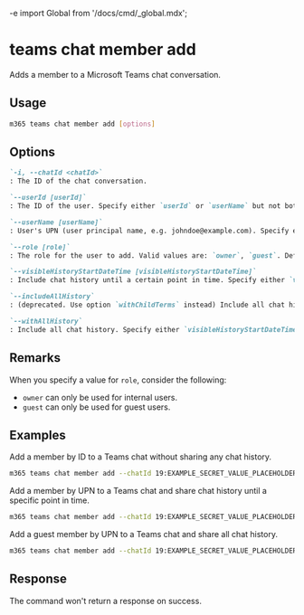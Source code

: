 -e <!-- DISCLAIMER: All secrets, passwords, and sensitive values in this document are examples only and not real credentials. -->
import Global from '/docs/cmd/_global.mdx';

# teams chat member add

Adds a member to a Microsoft Teams chat conversation.

## Usage

```sh
m365 teams chat member add [options]
```

## Options

```md definition-list
`-i, --chatId <chatId>`
: The ID of the chat conversation.

`--userId [userId]`
: The ID of the user. Specify either `userId` or `userName` but not both.

`--userName [userName]`
: User's UPN (user principal name, e.g. johndoe@example.com). Specify either `userId` or `userName` but not both.

`--role [role]`
: The role for the user to add. Valid values are: `owner`, `guest`. Defaults to `owner`.

`--visibleHistoryStartDateTime [visibleHistoryStartDateTime]`
: Include chat history until a certain point in time. Specify either `visibleHistoryStartDateTime`, `includeAllHistory`, `withAllHistory` or neither.

`--includeAllHistory`
: (deprecated. Use option `withChildTerms` instead) Include all chat history. Specify either `visibleHistoryStartDateTime`, `includeAllHistory`, `withAllHistory` or neither.

`--withAllHistory`
: Include all chat history. Specify either `visibleHistoryStartDateTime`, `includeAllHistory`, `withAllHistory` or neither.
```

<Global />

## Remarks

When you specify a value for `role`, consider the following:

- `owner` can only be used for internal users.
- `guest` can only be used for guest users.

## Examples

Add a member by ID to a Teams chat without sharing any chat history.

```sh
m365 teams chat member add --chatId 19:EXAMPLE_SECRET_VALUE_PLACEHOLDER@unq.gbl.spaces --userId bd94e214-7852-48b0-a326-5a34b2a02183
```

Add a member by UPN to a Teams chat and share chat history until a specific point in time.

```sh
m365 teams chat member add --chatId 19:EXAMPLE_SECRET_VALUE_PLACEHOLDER@unq.gbl.spaces --userName john.doe@contoso.com --visibleHistoryStartDateTime 2023-05-03T12:00:00Z
```

Add a guest member by UPN to a Teams chat and share all chat history.

```sh
m365 teams chat member add --chatId 19:EXAMPLE_SECRET_VALUE_PLACEHOLDER@unq.gbl.spaces --userName nelson.wilke@fabrikam.com --role guest --withAllHistory
```

## Response

The command won't return a response on success.
